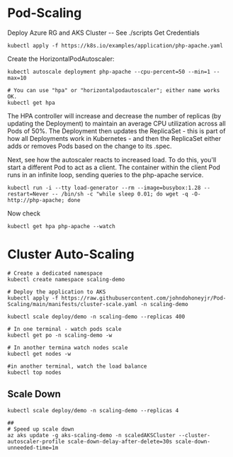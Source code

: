 # Pod-Scaling

Deploy Azure RG and AKS Cluster -- See ./scripts
Get Credentials
```
kubectl apply -f https://k8s.io/examples/application/php-apache.yaml
```
Create the HorizontalPodAutoscaler:
```
kubectl autoscale deployment php-apache --cpu-percent=50 --min=1 --max=10

# You can use "hpa" or "horizontalpodautoscaler"; either name works OK.
kubectl get hpa
```
The HPA controller will increase and decrease the number of replicas (by updating the Deployment) to maintain an average CPU utilization across all Pods of 50%. The Deployment then updates the ReplicaSet - this is part of how all Deployments work in Kubernetes - and then the ReplicaSet either adds or removes Pods based on the change to its .spec.

Next, see how the autoscaler reacts to increased load. To do this, you'll start a different Pod to act as a client. The container within the client Pod runs in an infinite loop, sending queries to the php-apache service.


```
kubectl run -i --tty load-generator --rm --image=busybox:1.28 --restart=Never -- /bin/sh -c "while sleep 0.01; do wget -q -O- http://php-apache; done
```

Now check 
```
kubectl get hpa php-apache --watch
```
# Cluster Auto-Scaling

```
# Create a dedicated namespace
kubectl create namespace scaling-demo

# Deploy the application to AKS
kubectl apply -f https://raw.githubusercontent.com/johndohoneyjr/Pod-Scaling/main/manifests/cluster-scale.yaml -n scaling-demo

kubectl scale deploy/demo -n scaling-demo --replicas 400

# In one terminal - watch pods scale
kubectl get po -n scaling-demo -w

# In another termina watch nodes scale
kubectl get nodes -w

#in another terminal, watch the load balance
kubectl top nodes
```
## Scale Down
```
kubectl scale deploy/demo -n scaling-demo --replicas 4

##
# Speed up scale down
az aks update -g aks-scaling-demo -n scaledAKSCluster --cluster-autoscaler-profile scale-down-delay-after-delete=30s scale-down-unneeded-time=1m
```
